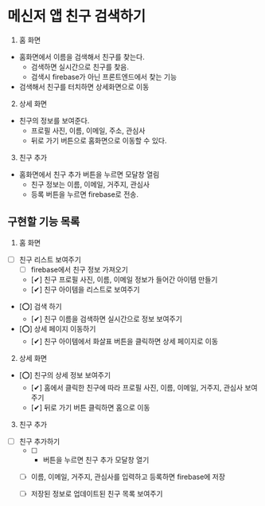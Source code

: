 # 메신저 앱 친구 검색하기

1. 홈 화면
- 홈화면에서 이름을 검색해서 친구를 찾는다.
  - 검색하면 실시간으로 친구를 찾음.
  - 검색시 firebase가 아닌 프론트엔드에서 찾는 기능
- 검색해서 친구를 터치하면 상세화면으로 이동

2. 상세 화면
- 친구의 정보를 보여준다.
  - 프로필 사진, 이름, 이메일, 주소, 관심사
  -  뒤로 가기 버튼으로 홈화면으로 이동할 수 있다.

3. 친구 추가
- 홈화면에서 친구 추가 버튼을 누르면 모달창 열림
  - 친구 정보는 이름, 이메일, 거주지, 관심사
  - 등록 버튼을 누르면 firebase로 전송.

## 구현할 기능 목록

1. 홈 화면
- [ ] 친구 리스트 보여주기
  - [ ] firebase에서 친구 정보 가져오기
  - [✔] 친구 프로필 사진, 이름, 이메일 정보가 들어간 아이템 만들기 
  - [✔] 친구 아이템을 리스트로 보여주기
- [⭕] 검색 하기
  - [✔] 친구 이름을 검색하면 실시간으로 정보 보여주기
- [⭕] 상세 페이지 이동하기
  - [✔] 친구 아이템에서 화살표 버튼을 클릭하면 상세 페이지로 이동


2. 상세 화면
- [⭕] 친구의 상세 정보 보여주기
  - [✔] 홈에서 클릭한 친구에 따라 프로필 사진, 이름, 이메일, 거주지, 관심사 보여주기
  - [✔] 뒤로 가기 버튼 클릭하면 홈으로 이동


3. 친구 추가
- [ ] 친구 추가하기
  - [ ] + 버튼을 누르면 친구 추가 모달창 열기
  - [ ] 이름, 이메일, 거주지, 관심사를 입력하고 등록하면 firebase에 저장
  - [ ] 저장된 정보로 업데이트된 친구 목록 보여주기



